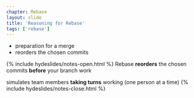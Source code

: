 ```yaml
---
chapter: Rebase
layout: slide
title: 'Reasoning for Rebase'
tags: ['rebase']
---
```


* preparation for a merge
* reorders the chosen commits


{% include hydeslides/notes-open.html %}
Rebase __reorders__ the chosen commits __before__ your branch work

simulates team members __taking turns__ working (one person at a time)
{% include hydeslides/notes-close.html %}